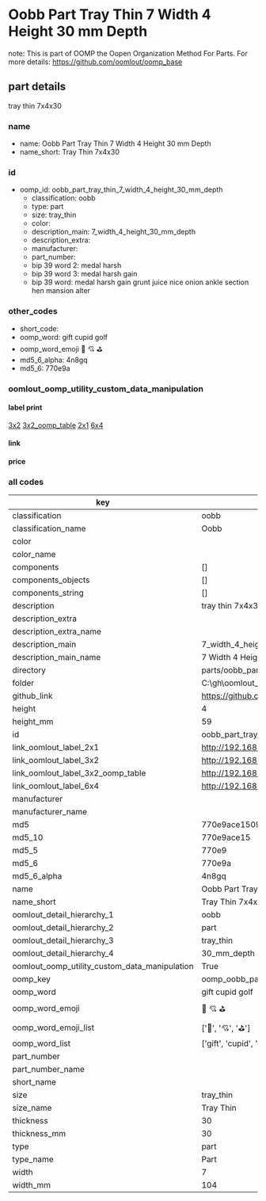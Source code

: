 # Oobb Part Tray Thin 7 Width 4 Height 30 mm Depth  

note: This is part of OOMP the Oopen Organization Method For Parts. For more details: https://github.com/oomlout/oomp_base

##  part details
  



tray thin 7x4x30



### name
* name: Oobb Part Tray Thin 7 Width 4 Height 30 mm Depth
* name_short: Tray Thin 7x4x30 
### id
* oomp_id: oobb_part_tray_thin_7_width_4_height_30_mm_depth
  * classification: oobb
  * type: part
  * size: tray_thin
  * color: 
  * description_main: 7_width_4_height_30_mm_depth
  * description_extra: 
  * manufacturer: 
  * part_number: 
  * bip 39 word 2: medal harsh
  * bip 39 word 3: medal harsh gain
  * bip 39 word: medal harsh gain grunt juice nice onion ankle section hen mansion alter

### other_codes
* short_code: 
* oomp_word: gift cupid golf
* oomp_word_emoji :gift: :cupid: :golf:
* md5_6_alpha: 4n8gq
* md5_6: 770e9a






### oomlout_oomp_utility_custom_data_manipulation
#### label print
[3x2](http://192.168.1.245:1112/?label=oomp%204n8gq)
[3x2_oomp_table](http://192.168.1.108:1112/?label=oomp%204n8gq)
[2x1](http://192.168.1.242:1112/?label=oomp%204n8gq)
[6x4](http://192.168.1.55:1112/?label=oomp%204n8gq)    

#### link

                              

#### price







### all codes 
| key | value |  
| --- | --- |  
| classification | oobb |  
| classification_name | Oobb |  
| color |  |  
| color_name |  |  
| components | [] |  
| components_objects | [] |  
| components_string | [] |  
| description | tray thin 7x4x30 |  
| description_extra |  |  
| description_extra_name |  |  
| description_main | 7_width_4_height_30_mm_depth |  
| description_main_name | 7 Width 4 Height 30 mm Depth |  
| directory | parts/oobb_part_tray_thin_7_width_4_height_30_mm_depth |  
| folder | C:\gh\oomlout_oobb_version_4_generated_parts\things\oobb_part_tray_thin_7_width_4_height_30_mm_depth |  
| github_link | https://github.com/oomlout/oomlout_oomp_part_src/tree/main/parts/oobb_part_tray_thin_7_width_4_height_30_mm_depth |  
| height | 4 |  
| height_mm | 59 |  
| id | oobb_part_tray_thin_7_width_4_height_30_mm_depth |  
| link_oomlout_label_2x1 | http://192.168.1.242:1112/?label=oomp%204n8gq |  
| link_oomlout_label_3x2 | http://192.168.1.245:1112/?label=oomp%204n8gq |  
| link_oomlout_label_3x2_oomp_table | http://192.168.1.108:1112/?label=oomp%204n8gq |  
| link_oomlout_label_6x4 | http://192.168.1.55:1112/?label=oomp%204n8gq |  
| manufacturer |  |  
| manufacturer_name |  |  
| md5 | 770e9ace1509335a55bc6672bd9a5452 |  
| md5_10 | 770e9ace15 |  
| md5_5 | 770e9 |  
| md5_6 | 770e9a |  
| md5_6_alpha | 4n8gq |  
| name | Oobb Part Tray Thin 7 Width 4 Height 30 mm Depth |  
| name_short | Tray Thin 7x4x30  |  
| oomlout_detail_hierarchy_1 | oobb |  
| oomlout_detail_hierarchy_2 | part |  
| oomlout_detail_hierarchy_3 | tray_thin |  
| oomlout_detail_hierarchy_4 | 30_mm_depth |  
| oomlout_oomp_utility_custom_data_manipulation | True |  
| oomp_key | oomp_oobb_part_tray_thin_7_width_4_height_30_mm_depth |  
| oomp_word | gift cupid golf |  
| oomp_word_emoji | :gift: :cupid: :golf: |  
| oomp_word_emoji_list | [':gift:', ':cupid:', ':golf:'] |  
| oomp_word_list | ['gift', 'cupid', 'golf'] |  
| part_number |  |  
| part_number_name |  |  
| short_name |  |  
| size | tray_thin |  
| size_name | Tray Thin |  
| thickness | 30 |  
| thickness_mm | 30 |  
| type | part |  
| type_name | Part |  
| width | 7 |  
| width_mm | 104 |  
